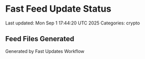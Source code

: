 # Fast Feed Update Status
Last updated: Mon Sep  1 17:44:20 UTC 2025
Categories: crypto

## Feed Files Generated

Generated by Fast Updates Workflow

